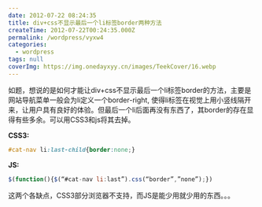 ```yaml
---
date: 2012-07-22 08:24:35
title: div+css不显示最后一个li标签border两种方法
createTime: 2012-07-22T00:24:35.000Z
permalink: /wordpress/vyxw4
categories:
  - wordpress
tags: null
coverImg: https://img.onedayxyy.cn/images/TeekCover/16.webp
---
```


如题，想说的是如何才能让div+css不显示最后一个li标签border的方法，主要是网站导航菜单一般会为li定义一个border-right, 使得li标签在视觉上用小竖线隔开来，让用户具有良好的体验。但最后一个li后面再没有东西了，其border的存在显得有些多余。可以用CSS3和js将其去掉。

**CSS3:**

```css
#cat-nav li:last-child{border:none;}
```

**JS:**

```js
$(function(){$(“#cat-nav li:last”).css(“border”,”none”);})
```

这两个各缺点，CSS3部分浏览器不支持，而JS是能少用就少用的东西。。。